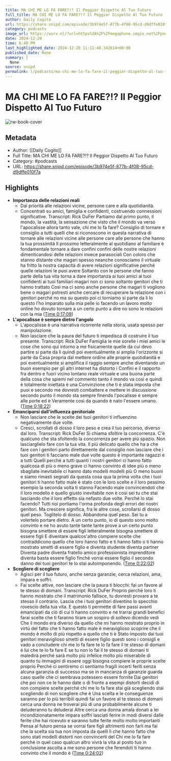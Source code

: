 ```yaml
---
title: MA CHI ME LO FA FARE?!? Il Peggior Dispetto Al Tuo Futuro
full_title: MA CHI ME LO FA FARE?!? Il Peggior Dispetto Al Tuo Futuro
author: Daily Cogito
url: https://share.snipd.com/episode/3b974e5f-877b-4f08-95cd-d9dffe010f7a
category: podcasts
image_url: https://wsrv.nl/?url=https%3A%2F%2Fmegaphone.imgix.net%2Fpodcasts%2F177bc612-1af5-11ec-bff3-6bcded6ec32e%2Fimage%2FDAILY_COGITO_NEW_VOIS_01.jpg%3Fixlib%3Drails-4.3.1%26max-w%3D3000%26max-h%3D3000%26fit%3Dcrop%26auto%3Dformat%2Ccompress&w=100&h=100
date: 2024-12-29
time: 6:40 PM
last_highlighted_date: 2024-12-20 11:11:40.342614+00:00
published_date: None
summary: |
  None
source: snipd
permalink: l/podcasts/ma-chi-me-lo-fa-fare-il-peggior-dispetto-al-tuo-futuro
---
```

# MA CHI ME LO FA FARE?!? Il Peggior Dispetto Al Tuo Futuro

![rw-book-cover](https://wsrv.nl/?url=https%3A%2F%2Fmegaphone.imgix.net%2Fpodcasts%2F177bc612-1af5-11ec-bff3-6bcded6ec32e%2Fimage%2FDAILY_COGITO_NEW_VOIS_01.jpg%3Fixlib%3Drails-4.3.1%26max-w%3D3000%26max-h%3D3000%26fit%3Dcrop%26auto%3Dformat%2Ccompress&w=100&h=100)

## Metadata
- Author: [[Daily Cogito]]
- Full Title: MA CHI ME LO FA FARE?!? Il Peggior Dispetto Al Tuo Futuro
- Category: #podcasts
- URL: https://share.snipd.com/episode/3b974e5f-877b-4f08-95cd-d9dffe010f7a

## Highlights
- **Importanza delle relazioni reali**
  - Dai priorità alle relazioni vicine, persone care e alla quotidianità.
  - Concentrati su amici, famiglia e confidenti, costruendo connessioni significative.
  Transcript:
  Rick DuFer
  Partiamo dal primo punto, il mondo, la vastità, la sensazione che visto che il mondo va verso l'apocalisse allora tanto vale, chi me lo fa fare? Consiglio di tornare e consiglio a tutti quelli che si riconoscono in questa narrativa di tornare alle relazioni vicine alle persone care alle persone che hanno la tua prossimità Il prossimo letteralmente al quotidiano al familiare è fondamentale tornare a dare confini confini delle nostre relazioni dimenticandosi delle relazioni invece parasociali Con coloro che stanno distante che magari spesso neanche conosciamo il virtuale ha fritto la nostra capacità di avere relazioni significative perché quelle relazioni le puoi avere Soltanto con le persone che fanno parte della tua vita torna a dare importanza ai tuoi amici ai tuoi confidenti ai tuoi familiari magari non ci sono soltanto genitori che ti hanno trattato Così ma ci sono anche persone che magari ti vogliono bene o magari potresti anche cercare di recuperare la relazione con i genitori perché no ma su questo poi ci torniamo si parte da lì Io questo l'ho imparato sulla mia pelle io facendo un lavoro molto online ho dovuto tornare a un certo punto a dire no sono le relazioni con la mia ([Time 0:17:09](https://share.snipd.com/snip/cba18c7f-076d-4f5e-8fdc-ca593930564c))
- **L'apocalisse è sempre dietro l'angolo**
  - L'apocalisse è una narrativa ricorrente nella storia, usata spesso per manipolazione.
  - Non lasciare che la paura del futuro ti impedisca di costruire il tuo presente.
  Transcript:
  Rick DuFer
  Famiglia le mie sorelle i miei amici le cose che sono qui intorno a me fisicamente quelle da cui devo partire si parte da lì quindi poi eventualmente si amplia l'orizzonte si parte da Casa propria dal mettere ordine alle proprie quotidianità e poi eventualmente si amplifica il raggio sempre anche diventando un buon esempio per gli altri internet ha distorto i Confini e il rapporto fra dentro e fuori vicino lontano reale virtuale e una buona parte della cosa che spiemi nel commento tanto il mondo va così e quindi è totalmente iniettata è una Convinzione che ti è stata imposta che puoi e secondo me dovresti combattere e mettere in discussione secondo punto il mondo sta sempre finendo l'pocalisse è sempre alle porte ed è Veramente così da quando è nato l'essere umano. ([Time 0:18:22](https://share.snipd.com/snip/428df6bf-be7b-40b2-ada8-6934f6c2d6c4))
- **Emanciparsi dall'influenza genitoriale**
  - Non lasciare che le scelte dei tuoi genitori ti influenzino negativamente due volte.
  - Cresci, scrollati di dosso il loro peso e crea il tuo percorso, diverso dal loro.
  Transcript:
  Rick DuFer
  Si chiama sfoltire la concorrenza. C'è qualcuno che sta sfoltendo la concorrenza per avere più spazio. Non lasciarglielo fare con la tua vita. Il più delicato quello che ha a che fare con i genitori parto direttamente dal consiglio non lasciare che i tuoi genitori ti facciano male due volte questo è importante ragazzi e a tutti Quelli perché a tutti quanti i nostri genitori ci hanno fatto qualcosa di più o meno grave ci hanno convinto di idee più o meno sbagliate inevitabile ci hanno dato modelli modelli più O meno buoni e siamo rimasti segnati da questa cosa qua la prima volta che i tuoi genitori ti hanno fatto male è stato con le loro scelte e il loro pessimo esempio la seconda volta ti stanno Facendo male convincendoti che il loro modello è quello giusto inevitabile non è così sei tu che stai lasciando che il loro effetto sia nefasto due volte. Perché lo stai facendo? Tutti noi portiamo l'orma profonda degli errori dei nostri genitori. Ma crescere significa, fra le altre cose, scrollarsi di dosso quel peso. Toglitelo di dosso. Abbandona quel peso. Sei tu a volertelo portare dietro. A un certo punto, io di questo sono molto convinto e ne ho avuto tante tante tante prove a un certo punto bisogna smettere di essere figli letteralmente bisogna smettere di essere figli E diventare qualcos'altro compiere scelte che contraddicono quello che loro hanno fatto e ti hanno fatto o ti hanno mostrato smetti di essere figlio e diventa studente diventa partner Diventa padre diventa fratello amico professionista imprenditore diventa basta essere figlio finché vorrai essere figlio il secondo danno dei tuoi genitori te lo stai autoimponendo. ([Time 0:22:02](https://share.snipd.com/snip/ba966b17-029e-42b8-b37b-af358ff96dba))
- **Scegliere di scegliere**
  - Agisci per il tuo futuro, anche senza garanzie, cerca relazioni, ama, impara e soffri.
  - Fai scelte attive, non lasciare che la paura ti blocchi: fai un favore al te stesso di domani.
  Transcript:
  Rick DuFer
  Proprio perché loro ti hanno mostrato che il matrimonio fallisce, tu dovresti provare a te stesso il contrario. Lascia che i tuoi genitori diventino lo specchio rovescio della tua vita. E questo ti permette di fare passi avanti emancipati da ciò di cui ti hanno convinto e ne trarrai grandi benefici farai scelte che ti faranno tirare un sospiro di sollevo dicendo vedi Che il mondo era diverso da quello che mi hanno mostrato proprio in virtù del fatto che ti hanno fatto male è meraviglioso scoprire che il mondo è molto di più rispetto a quello che ti è Stato imposto dai tuoi genitori meraviglioso smetti di essere figlio questi sono i consigli e vado a concludere chi me lo fa fare te lo fa fare il te stesso di domani è lui che te lo fa fare E se tu non lo fai il te stesso di domani ti maledirà perché sarà molto più infelice molto più miserabile di quanto tu immagini di essere oggi bisogna compiere le proprie scelte proprio Perché ci sentiremo ci sentiamo fragili incerti feriti senza alcuna garanzia di successo ma se in mancanza di garanzie guarda caso quelle che ci sembrava potessero essere fornite Dai genitori che poi non ce le hanno date o di fronte a esempi distorti decidi di non compiere scelte perché chi me lo fa fare stai già scegliendo stai scegliendo di non scegliere che è Una scelta e le conseguenze saranno per lo più terribili quindi fai un favore al te stesso di domani cerca una donna ne troverai più di una probabilmente alcune ti deluderanno tu deluderai Altre cerca una donna amala donati a lei incondizionatamente impara soffri lasciati ferire in modi diversi dalle ferite che hai ricevuto e saranno tutte ferite molto molto importanti Pensa al futuro pensa se vorrai fare figli altrimenti non farli ma fai che la scelta sia tua non imposta da quelli lì che hanno fatto che sono stati modelli distorti non convincerti del Chi me lo fa fare perché in quel caso qualcun altro vivrà la vita al posto tuo in conclusione ascolta a me sono persone che ferendoti ti hanno convinto che il mondo è ([Time 0:24:02](https://share.snipd.com/snip/e2e71fef-1b96-41d7-aad2-f76521f2e3b5))


